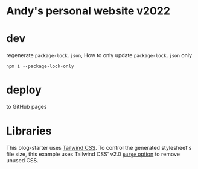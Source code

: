 # Andy's personal website v2022

# dev

regenerate `package-lock.json`, How to only update `package-lock.json` only

`npm i --package-lock-only`

# deploy

to GitHub pages

# Libraries

This blog-starter uses [Tailwind CSS](https://tailwindcss.com). To control the generated stylesheet's file size, this example uses Tailwind CSS' v2.0 [`purge` option](https://tailwindcss.com/docs/controlling-file-size/#removing-unused-css) to remove unused CSS.
